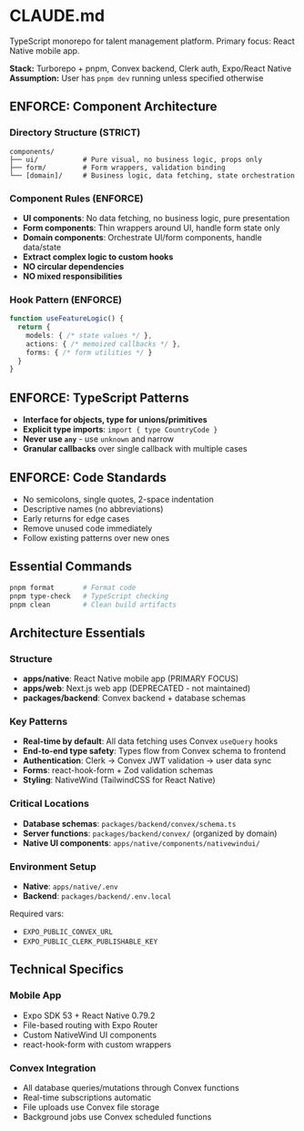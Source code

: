 # CLAUDE.md

TypeScript monorepo for talent management platform. Primary focus: React Native mobile app.

**Stack:** Turborepo + pnpm, Convex backend, Clerk auth, Expo/React Native
**Assumption:** User has `pnpm dev` running unless specified otherwise

## ENFORCE: Component Architecture

### Directory Structure (STRICT)
```
components/
├── ui/           # Pure visual, no business logic, props only
├── form/         # Form wrappers, validation binding
└── [domain]/     # Business logic, data fetching, state orchestration
```

### Component Rules (ENFORCE)
- **UI components**: No data fetching, no business logic, pure presentation
- **Form components**: Thin wrappers around UI, handle form state only
- **Domain components**: Orchestrate UI/form components, handle data/state
- **Extract complex logic to custom hooks**
- **NO circular dependencies**
- **NO mixed responsibilities**

### Hook Pattern (ENFORCE)
```typescript
function useFeatureLogic() {
  return {
    models: { /* state values */ },
    actions: { /* memoized callbacks */ },
    forms: { /* form utilities */ }
  }
}
```

## ENFORCE: TypeScript Patterns

- **Interface for objects, type for unions/primitives**
- **Explicit type imports**: `import { type CountryCode }`
- **Never use `any`** - use `unknown` and narrow
- **Granular callbacks** over single callback with multiple cases

## ENFORCE: Code Standards

- No semicolons, single quotes, 2-space indentation
- Descriptive names (no abbreviations)
- Early returns for edge cases
- Remove unused code immediately
- Follow existing patterns over new ones

## Essential Commands

```bash
pnpm format       # Format code
pnpm type-check   # TypeScript checking
pnpm clean        # Clean build artifacts
```

## Architecture Essentials

### Structure
- **apps/native**: React Native mobile app (PRIMARY FOCUS)
- **apps/web**: Next.js web app (DEPRECATED - not maintained)
- **packages/backend**: Convex backend + database schemas

### Key Patterns
- **Real-time by default**: All data fetching uses Convex `useQuery` hooks
- **End-to-end type safety**: Types flow from Convex schema to frontend
- **Authentication**: Clerk → Convex JWT validation → user data sync
- **Forms**: react-hook-form + Zod validation schemas
- **Styling**: NativeWind (TailwindCSS for React Native)

### Critical Locations
- **Database schemas**: `packages/backend/convex/schema.ts`
- **Server functions**: `packages/backend/convex/` (organized by domain)
- **Native UI components**: `apps/native/components/nativewindui/`

### Environment Setup
- **Native**: `apps/native/.env`
- **Backend**: `packages/backend/.env.local`

Required vars:
- `EXPO_PUBLIC_CONVEX_URL`
- `EXPO_PUBLIC_CLERK_PUBLISHABLE_KEY`

## Technical Specifics

### Mobile App
- Expo SDK 53 + React Native 0.79.2
- File-based routing with Expo Router
- Custom NativeWind UI components
- react-hook-form with custom wrappers

### Convex Integration
- All database queries/mutations through Convex functions
- Real-time subscriptions automatic
- File uploads use Convex file storage
- Background jobs use Convex scheduled functions
